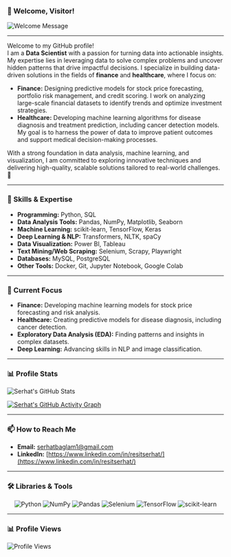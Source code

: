 
### 👋 Welcome, Visitor!
![Welcome Message](https://readme-typing-svg.demolab.com?font=Fira+Code&size=22&pause=1000&color=F75C7E&background=000000&center=true&vCenter=true&width=440&lines=Hello+there!+I'm+Serhat;Data+Scientist+%7C+Machine+Learning+Enthusiast;Always+learning+and+exploring!)

---

Welcome to my GitHub profile!  
I am a **Data Scientist** with a passion for turning data into actionable insights. My expertise lies in leveraging data to solve complex problems and uncover hidden patterns that drive impactful decisions. I specialize in building data-driven solutions in the fields of **finance** and **healthcare**, where I focus on:

- **Finance:** Designing predictive models for stock price forecasting, portfolio risk management, and credit scoring. I work on analyzing large-scale financial datasets to identify trends and optimize investment strategies.
- **Healthcare:** Developing machine learning algorithms for disease diagnosis and treatment prediction, including cancer detection models. My goal is to harness the power of data to improve patient outcomes and support medical decision-making processes.

With a strong foundation in data analysis, machine learning, and visualization, I am committed to exploring innovative techniques and delivering high-quality, scalable solutions tailored to real-world challenges. 🚀  

---

### 🧠 Skills & Expertise
- **Programming:** Python, SQL
- **Data Analysis Tools:** Pandas, NumPy, Matplotlib, Seaborn
- **Machine Learning:** scikit-learn, TensorFlow, Keras
- **Deep Learning & NLP:** Transformers, NLTK, spaCy
- **Data Visualization:** Power BI, Tableau
- **Text Mining/Web Scraping:** Selenium, Scrapy, Playwright
- **Databases:** MySQL, PostgreSQL
- **Other Tools:** Docker, Git, Jupyter Notebook, Google Colab

---

### 🌟 Current Focus
- **Finance:** Developing machine learning models for stock price forecasting and risk analysis.
- **Healthcare:** Creating predictive models for disease diagnosis, including cancer detection.
- **Exploratory Data Analysis (EDA):** Finding patterns and insights in complex datasets.
- **Deep Learning:** Advancing skills in NLP and image classification.

---

### 📊 Profile Stats

![Serhat's GitHub Stats](https://github-readme-stats.vercel.app/api?username=Rserhat01&show_icons=true&theme=radical)

[![Serhat's GitHub Activity Graph](https://github-readme-activity-graph.vercel.app/graph?username=Rserhat01&theme=radical)](https://github.com/Rserhat01)

---

### 📫 How to Reach Me
- **Email:** [serhatbaglam1@gmail.com](mailto:serhatbaglam1@gmail.com)
- **LinkedIn:** [https://www.linkedin.com/in/resitserhat/](https://www.linkedin.com/in/resitserhat/)

---

### 🛠️ Libraries & Tools
<p align="center">
  <img src="https://img.shields.io/badge/Python-3776AB?style=for-the-badge&logo=python&logoColor=white" alt="Python">
  <img src="https://img.shields.io/badge/NumPy-013243?style=for-the-badge&logo=numpy&logoColor=white" alt="NumPy">
  <img src="https://img.shields.io/badge/Pandas-150458?style=for-the-badge&logo=pandas&logoColor=white" alt="Pandas">
  <img src="https://img.shields.io/badge/Selenium-43B02A?style=for-the-badge&logo=selenium&logoColor=white" alt="Selenium">
  <img src="https://img.shields.io/badge/TensorFlow-FF6F00?style=for-the-badge&logo=tensorflow&logoColor=white" alt="TensorFlow">
  <img src="https://img.shields.io/badge/scikit--learn-F7931E?style=for-the-badge&logo=scikit-learn&logoColor=white" alt="scikit-learn">
</p>

---

### 📊 Profile Views

![Profile Views](https://komarev.com/ghpvc/?username=Rserhat01&color=brightgreen)
